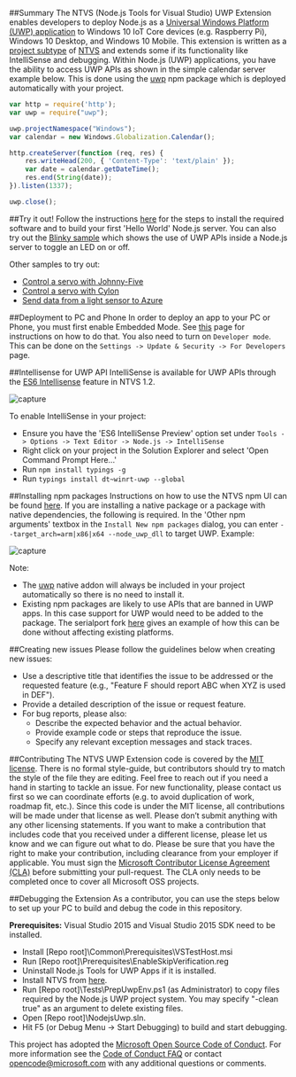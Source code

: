 ##Summary
The NTVS (Node.js Tools for Visual Studio) UWP Extension enables developers to deploy Node.js as a [Universal Windows Platform (UWP) application](https://github.com/ms-iot/node-uwp-wrapper) 
to Windows 10 IoT Core devices (e.g. Raspberry Pi), Windows 10 Desktop, and Windows 10 Mobile. 
This extension is written as a [project subtype](https://msdn.microsoft.com/en-us/library/bb166488.aspx) of [NTVS](http://aka.ms/ntvs) and extends some if its functionality like IntelliSense and debugging.
Within Node.js (UWP) applications, you have the ability to access UWP APIs as shown in the simple calendar server example below. This is done using the [uwp](https://www.npmjs.com/package/uwp) npm package which is deployed 
automatically with your project.

```javascript
var http = require('http');
var uwp = require("uwp");

uwp.projectNamespace("Windows");
var calendar = new Windows.Globalization.Calendar();

http.createServer(function (req, res) {
    res.writeHead(200, { 'Content-Type': 'text/plain' });
    var date = calendar.getDateTime();
    res.end(String(date));
}).listen(1337);

uwp.close();
```

##Try it out!
Follow the instructions [here](https://developer.microsoft.com/en-us/windows/iot/samples/helloworldnode) for the steps to install the required software and to build your first 'Hello World' Node.js server.
You can also try out the [Blinky sample](https://developer.microsoft.com/en-us/windows/iot/samples/helloblinkynode) which shows the use of UWP APIs inside a Node.js server to toggle an LED on or off.

Other samples to try out:
* [Control a servo with Johnny-Five](https://developer.microsoft.com/en-us/windows/iot/samples/j5servocontroller)
* [Control a servo with Cylon](https://developer.microsoft.com/en-us/windows/iot/samples/cylonservonode)
* [Send data from a light sensor to Azure](https://developer.microsoft.com/en-us/windows/iot/samples/azuredatauploader)


##Deployment to PC and Phone
In order to deploy an app to your PC or Phone, you must first enable Embedded Mode. See [this](https://developer.microsoft.com/en-us/windows/iot/docs/embeddedmode) page for instructions on how to do that.
You also need to turn on `Developer mode`. This can be done on the `Settings -> Update & Security -> For Developers` page.


##Intellisense for UWP API
IntelliSense is available for UWP APIs through the [ES6 Intellisense](https://github.com/Microsoft/nodejstools/wiki/ES6-IntelliSense-Preview-in-NTVS-1.1) feature in NTVS 1.2.

  ![capture](https://cloud.githubusercontent.com/assets/8389594/14468105/227e9760-0093-11e6-98c2-cc4b8dcd05e3.PNG)

To enable IntelliSense in your project:
* Ensure you have the 'ES6 IntelliSense Preview' option set under `Tools -> Options -> Text Editor -> Node.js -> IntelliSense`
* Right click on your project in the Solution Explorer and select 'Open Command Prompt Here...'
* Run `npm install typings -g`
* Run `typings install dt~winrt-uwp --global`


##Installing npm packages
Instructions on how to use the NTVS npm UI can be found [here](https://github.com/Microsoft/nodejstools/wiki/npm-Integration).
If you are installing a native package or a package with native dependencies, the following is required.
In the 'Other npm arguments' textbox in the `Install New npm packages` dialog, you can enter `--target_arch=arm|x86|x64 --node_uwp_dll` to target UWP. Example:

  ![capture](https://cloud.githubusercontent.com/assets/8389594/18188096/ecab2eb4-7063-11e6-932f-d6b37aa280ea.PNG)

Note:
* The [uwp](https://github.com/microsoft/node-uwp) native addon will always be included in your project automatically so there is no need to install it.
* Existing npm packages are likely to use APIs that are banned in UWP apps. In this case support for UWP would need to be added to the package. The serialport fork
[here](https://github.com/ms-iot/node-serialport/tree/uwp) gives an example of how this can be done without affecting existing platforms.


##Creating new issues
Please follow the guidelines below when creating new issues:
* Use a descriptive title that identifies the issue to be addressed or the requested feature (e.g., "Feature F should report ABC when XYZ is used in DEF").
* Provide a detailed description of the issue or request feature.
* For bug reports, please also:
    * Describe the expected behavior and the actual behavior.
    * Provide example code or steps that reproduce the issue.
    * Specify any relevant exception messages and stack traces.
	

##Contributing
The NTVS UWP Extension code is covered by the [MIT license](http://opensource.org/licenses/MIT). There is no formal style-guide, but contributors should try to match the style of the file they are editing. 
Feel free to reach out if you need a hand in starting to tackle an issue. For new functionality, please contact us first so we can coordinate efforts (e.g. to avoid duplication of work, roadmap fit, etc.).
Since this code is under the MIT license, all contributions will be made under that license as well. Please don’t submit anything with any other licensing statements. If you want to make a contribution 
that includes code that you received under a different license, please let us know and we can figure out what to do. Please be sure that you have the right to make your contribution, including clearance 
from your employer if applicable. You must sign the [Microsoft Contributor License Agreement (CLA)](https://cla.microsoft.com/) before submitting your pull-request. The CLA only needs to be completed once 
to cover all Microsoft OSS projects.


##Debugging the Extension
As a contributor, you can use the steps below to set up your PC to build and debug the code in this repository.

**Prerequisites:** Visual Studio 2015 and Visual Studio 2015 SDK need to be installed.
* Install [Repo root]\Common\Prerequisites\VSTestHost.msi
* Run [Repo root]\Prerequisites\EnableSkipVerification.reg
* Uninstall Node.js Tools for UWP Apps if it is installed.
* Install NTVS from [here](http://aka.ms/ntvslatest).
* Run [Repo root]\Tests\PrepUwpEnv.ps1 (as Administrator) to copy files required by the Node.js UWP project system. You may specify "-clean true" as an argument to delete existing files.
* Open [Repo root]\NodejsUwp.sln.
* Hit F5 (or Debug Menu -> Start Debugging) to build and start debugging.

This project has adopted the [Microsoft Open Source Code of Conduct](https://opensource.microsoft.com/codeofconduct/). 
For more information see the [Code of Conduct FAQ](https://opensource.microsoft.com/codeofconduct/faq/) 
or contact [opencode@microsoft.com](mailto:opencode@microsoft.com) with any additional questions or comments.
